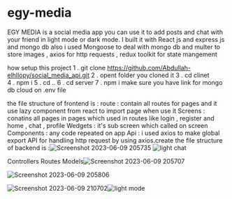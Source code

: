 # egy-media 
EGY MEDIA is a social media app you can use it to add posts and chat with your friend in light mode or dark mode.
I built it with React js and express js and mongo db also i used Mongoose to deal with mongo db and multer to store images  ,
axios for http requests , redux toolkit for state mangement

how setup this project 
  1 . git clone https://github.com/Abdullah-elhllopy/social_media_api.git
  2 . opent folder you cloned it 
  3 . cd clinet  
  4 . npm i 
  5 . cd ..
  6 . cd server 
  7 . npm i 
  make sure you have link for mongo db cloud on .env file 


the file structure of frontend is : 
  route : contain all routes for pages and it use lazy component from react to import page when use it 
  Screens : conatins all pages in pages which used in routes like login , register and home , chat , profile
  Wedgets : it's sub screen which called on screen  
  Components : any code repeated on app 
  Api : i used axios to make global export API for handling http request by using axios.create
 the file structure of backend is :![Screenshot 2023-06-09 205735](https://github.com/Abdullah-elhllopy/egy-media/assets/60758904/412fd98b-fc57-4d4f-8640-70a080b9879a)
![light chat](https://github.com/Abdullah-elhllopy/egy-media/assets/60758904/32a25c65-7064-4156-bfc5-acab014078ce)

  Controllers
  Routes 
  Models![Screenshot 2023-06-09 205707](https://github.com/Abdullah-elhllopy/egy-media/assets/60758904/8b4a352e-14b6-4d28-83b0-95ae6358d5fe)

  ![Screenshot 2023-06-09 205806](https://github.com/Abdullah-elhllopy/egy-media/assets/60758904/0cfd9bb4-9d43-40f4-aa42-acb47af68614)

  
  ![Screenshot 2023-06-09 210702](https://github.com/Abdullah-elhllopy/egy-media/assets/60758904/03d9aaef-01e4-4b9e-af9c-627792b725b3)![light mode](https://github.com/Abdullah-elhllopy/egy-media/assets/60758904/c0a0a4fc-bcd1-4816-89a7-861602b1d195)


  
